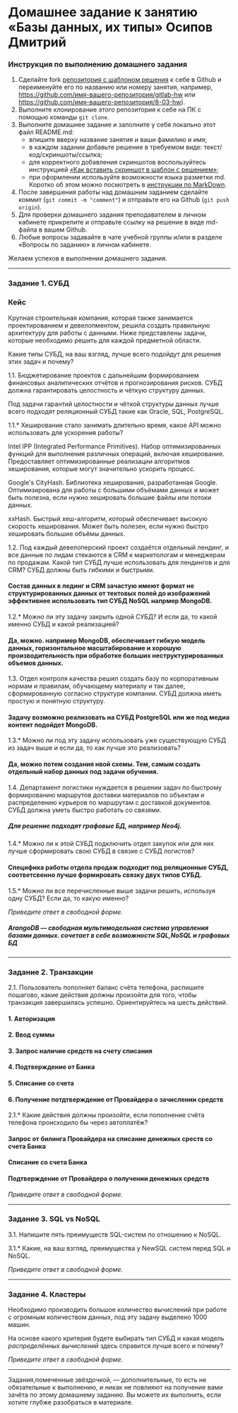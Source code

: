 # Домашнее задание к занятию «Базы данных, их типы» Осипов Дмитрий

### Инструкция по выполнению домашнего задания

1. Сделайте fork [репозитория c шаблоном решения](https://github.com/netology-code/sys-pattern-homework) к себе в Github и переименуйте его по названию или номеру занятия, например, https://github.com/имя-вашего-репозитория/gitlab-hw или https://github.com/имя-вашего-репозитория/8-03-hw).
2. Выполните клонирование этого репозитория к себе на ПК с помощью команды `git clone`.
3. Выполните домашнее задание и заполните у себя локально этот файл README.md:
   - впишите вверху название занятия и ваши фамилию и имя;
   - в каждом задании добавьте решение в требуемом виде: текст/код/скриншоты/ссылка;
   - для корректного добавления скриншотов воспользуйтесь инструкцией [«Как вставить скриншот в шаблон с решением»](https://github.com/netology-code/sys-pattern-homework/blob/main/screen-instruction.md);
   - при оформлении используйте возможности языка разметки md. Коротко об этом можно посмотреть в [инструкции по MarkDown](https://github.com/netology-code/sys-pattern-homework/blob/main/md-instruction.md).
4. После завершения работы над домашним заданием сделайте коммит (`git commit -m "comment"`) и отправьте его на Github (`git push origin`).
5. Для проверки домашнего задания преподавателем в личном кабинете прикрепите и отправьте ссылку на решение в виде md-файла в вашем Github.
6. Любые вопросы задавайте в чате учебной группы и/или в разделе «Вопросы по заданию» в личном кабинете.

Желаем успехов в выполнении домашнего задания.

---

### Задание 1. СУБД

### Кейс
Крупная строительная компания, которая также занимается проектированием и девелопментом, решила создать 
правильную архитектуру для работы с данными. Ниже представлены задачи, которые необходимо решить для
каждой предметной области. 

Какие типы СУБД, на ваш взгляд, лучше всего подойдут для решения этих задач и почему? 
 
1.1. Бюджетирование проектов с дальнейшим формированием финансовых аналитических отчётов и прогнозирования рисков.
СУБД должна гарантировать целостность и чёткую структуру данных.

Под задачи гарантий целостности и чёткой структуры данных лучше всего подходят реляционный СУБД такие как Oracle, SQL, PostgreSQL.

1.1.* Хеширование стало занимать длительно время, какое API можно использовать для ускорения работы? 

Intel IPP (Integrated Performance Primitives). Набор оптимизированных функций для выполнения различных операций, включая хеширование. Предоставляет оптимизированные реализации алгоритмов хеширования, которые могут значительно ускорить процесс.

Google's CityHash. Библиотека хеширования, разработанная Google. Оптимизирована для работы с большими объёмами данных и может быть полезна, если нужно хешировать большие файлы или потоки данных.

xxHash. Быстрый хеш-алгоритм, который обеспечивает высокую скорость хеширования. Может быть полезен, если нужно быстро хешировать большие объёмы данных.


1.2. Под каждый девелоперский проект создаётся отдельный лендинг, и все данные по лидам стекаются в CRM к 
маркетологам и менеджерам по продажам. Какой тип СУБД лучше использовать для лендингов и для CRM? 
СУБД должны быть гибкими и быстрыми.

#### Состав данных в лединг и CRM зачастую имеют формат не структурированных данных от тектовых полей до изображений эффективнее использовать тип СУБД NoSQL напрмер MongoDB.


1.2.* Можно ли эту задачу закрыть одной СУБД? И если да, то какой именно СУБД и какой реализацией?

#### Да, можно. например MongoDB, обеспечивает гибкую модель данных, горизонтальное масштабирование и хорошую производительность при обработке больших неструктурированных объемов данных.

1.3. Отдел контроля качества решил создать базу по корпоративным нормам и правилам, обучающему материалу 
и так далее, сформированную согласно структуре компании. СУБД должна иметь простую и понятную структуру.

#### Задачу возможно реализовать на СУБД PostgreSQL или же под медиа контент подойдет MongoDB.

1.3.* Можно ли под эту задачу использовать уже существующую СУБД из задач выше и если да, то как лучше это 
реализовать?

#### Да, можно потем создания нвой схемы. Тем, самым создать отдельный набор данных под задачи обучения.


1.4. Департамент логистики нуждается в решении задач по быстрому формированию маршрутов доставки материалов 
по объектам и распределению курьеров по маршрутам с доставкой документов. СУБД должна уметь быстро работать
со связями.

##### Для решение подходят графовые БД, например Neo4j.

1.4.* Можно ли к этой СУБД подключить отдел закупок или для них лучше сформировать свою СУБД в связке с СУБД 
логистов?

#### Специфика работы отдела продаж подходит под реляционные СУБД, соответсвенно лучше формировать связку двух типов СУБД.


1.5.* Можно ли все перечисленные выше задачи решить, используя одну СУБД? Если да, то какую именно?

*Приведите ответ в свободной форме.*
##### ArangoDB — свободная мультимодельная система управления базами данных. сочетает в себе возможности SQL,NoSQL и графовых БД

---

### Задание 2. Транзакции

2.1. Пользователь пополняет баланс счёта телефона, распишите пошагово, какие действия должны произойти для того, чтобы 
транзакция завершилась успешно. Ориентируйтесь на шесть действий.


#### 1. Авторизация
#### 2. Ввод суммы
#### 3. Запрос наличие средств на счету списания
#### 4. Подтверждение от Банка 
#### 5. Списание со счета 
#### 6. Получение потдтверждение от Провайдера о зачислении средств

2.1.* Какие действия должны произойти, если пополнение счёта телефона происходило бы через автоплатёж?

#### Запрос от билинга Провайдера на списание денежных среств со счета Банка
#### Списание со счета Банка
#### Подтверждение от Провайдера о получении денежных средств


*Приведите ответ в свободной форме.*

---

### Задание 3. SQL vs NoSQL

3.1. Напишите пять преимуществ SQL-систем по отношению к NoSQL. 

3.1.* Какие, на ваш взгляд, преимущества у NewSQL систем перед SQL и NoSQL.

*Приведите ответ в свободной форме.*

---

### Задание 4. Кластеры

Необходимо производить большое количество вычислений при работе с огромным количеством данных, под эту задачу 
выделено 1000 машин. 

На основе какого критерия будете выбирать тип СУБД и какая модель *распределённых вычислений* 
здесь справится лучше всего и почему?

*Приведите ответ в свободной форме.*

---

Задания,помеченные звёздочкой, — дополнительные, то есть не обязательные к выполнению, и никак не повлияют на получение вами зачёта по этому домашнему заданию. Вы можете их выполнить, если хотите глубже разобраться в материале.
